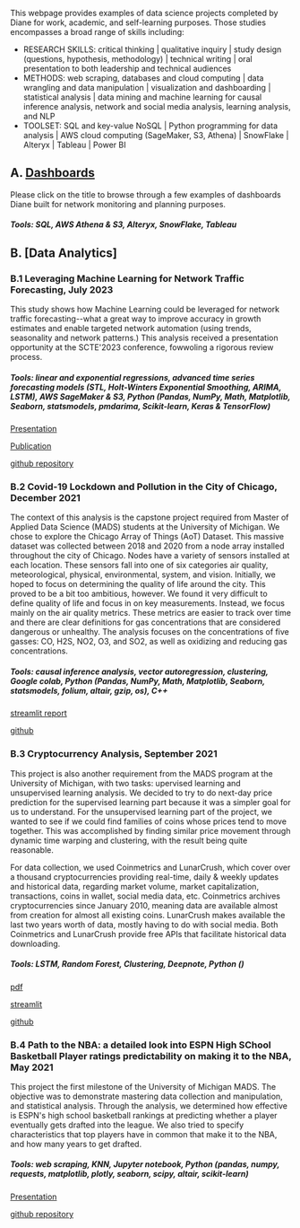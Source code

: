 This webpage provides examples of data science projects completed by Diane for work, academic, and self-learning purposes. Those studies encompasses a broad range of skills including: 
- RESEARCH SKILLS: critical thinking | qualitative inquiry | study design (questions, hypothesis, methodology) | technical writing | oral presentation to both leadership and technical audiences
- METHODS: web scraping, databases and cloud computing | data wrangling and data manipulation | visualization and dashboarding | statistical analysis | data mining and machine learning for causal inference analysis, network and social media analysis, learning analysis, and NLP
- TOOLSET: SQL and key-value NoSQL | Python programming for data analysis | AWS cloud computing (SageMaker, S3, Athena) | SnowFlake | Alteryx | Tableau | Power BI


[//]: # (A. SQL and NoSQL Databases)
[//]: # (under construction)

## A. [Dashboards](https://dianemads.github.io/dashboards/)
Please click on the title to browse through a few examples of dashboards Diane built for network monitoring and planning purposes.
##### Tools: SQL, AWS Athena & S3, Alteryx, SnowFlake, Tableau
[//]: # (2. MatPlotlib)
[//]: # (3. Altair)
[//]: # (4. Seaborn)
[//]: # (5. Power BI)

## B. [Data Analytics]
### B.1 Leveraging Machine Learning for Network Traffic Forecasting, July 2023
This study shows how Machine Learning could be leveraged for network traffic forecasting--what a great way to improve accuracy in growth estimates and enable targeted network automation (using trends, seasonality and network patterns.) This analysis received a presentation opportunity at the SCTE'2023 conference, fowwoling a rigorous review process.
##### Tools: linear and exponential regressions, advanced time series forecasting models (STL, Holt-Winters Exponential Smoothing, ARIMA, LSTM), AWS SageMaker & S3, Python (Pandas, NumPy, Math, Matplotlib, Seaborn, statsmodels, pmdarima, Scikit-learn, Keras & TensorFlow)
<a href="https://github.com/dianeMADS/traffic-forecasting/blob/main/assets/3580_DPO_5100_presentation.pdf">Presentation</a>

<a href="https://github.com/dianeMADS/traffic-forecasting/blob/main/assets/3580_DPO_5100_paper.pdf">Publication</a>

[github repository](https://github.com/dianeMADS/traffic-forecasting/tree/main)

### B.2 Covid-19 Lockdown and Pollution in the City of Chicago, December 2021
The context of this analysis is the capstone project required from Master of Applied Data Science (MADS) students at the University of Michigan. We chose to explore  the Chicago Array of Things (AoT) Dataset. This massive dataset was collected between 2018 and 2020 from a node array installed throughout the city of Chicago. Nodes have a variety of sensors installed at each location. These sensors fall into one of six categories air quality, meteorological, physical, environmental, system, and vision. Initially, we hoped to focus on determining the quality of life around the city. This proved to be a bit too ambitious, however. We found it very difficult to define quality of life and focus in on key measurements. Instead, we focus mainly on the air quality metrics. These metrics are easier to track over time and there are clear definitions for gas concentrations that are considered dangerous or unhealthy. The analysis focuses on the concentrations of five gasses: CO, H2S, NO2, O3, and SO2, as well as oxidizing and reducing gas concentrations.

##### Tools: causal inference analysis, vector autoregression, clustering, Google colab, Python (Pandas, NumPy, Math, Matplotlib, Seaborn, statsmodels, folium, altair, gzip, os), C++

[streamlit report](https://dianemads-capstone-streamlitstreamlit-hyz5lm.streamlit.app/)

[github](https://github.com/dianeMADS/capstone)

### B.3 Cryptocurrency Analysis, September 2021
This project is also another requirement from the MADS program at the University of Michigan, with two tasks: upervised learning and unsupervised learning analysis. We decided to try to do next-day price prediction for the supervised learning part because it was a simpler goal for us to understand. For the unsupervised learning part of the project, we wanted to see if we could find families of coins whose prices tend to move together. This was accomplished by finding similar price movement through dynamic time warping and clustering, with the result being quite reasonable.

For data collection, we used Coinmetrics and LunarCrush, which cover over a thousand cryptocurrencies providing real-time, daily & weekly updates and historical data, regarding market volume, market capitalization, transactions, coins in wallet, social media data, etc. Coinmetrics archives cryptocurrencies since January 2010, meaning data are available almost from creation for almost all existing coins. LunarCrush makes available the last two years worth of data, mostly having to do with social media. Both Coinmetrics and LunarCrush provide free APIs that facilitate historical data downloading.

##### Tools: LSTM, Random Forest, Clustering, Deepnote, Python ()

[pdf](https://github.com/dianeMADS/milestone2/blob/main/report/MADS-milestone2-Onguetou-Nikolsky.pdf)

[streamlit](https://dianemads-milestone2-i4rryagqxtyey26mafg5eb.streamlit.app/)

[github](https://github.com/dianeMADS/milestone2)

### B.4 Path to the NBA: a detailed look into ESPN High SChool Basketball Player ratings predictability on making it to the NBA, May 2021
This project the first milestone of the University of Michigan MADS. The objective was to demonstrate mastering data collection and manipulation, and statistical analysis. Through the analysis, we determined how effective is ESPN's high school basketball rankings at predicting whether a player eventually gets drafted into the league. We also tried to specify characteristics that top players have in common that make it to the NBA, and how many years to get drafted.

##### Tools: web scraping, KNN, Jupyter notebook, Python (pandas, numpy, requests, matplotlib, plotly, seaborn, scipy, altair, scikit-learn)

<a href="https://github.com/dianeMADS/milestone1/blob/main/ESPN-to-NBA%20vFinal-1.pdf">Presentation</a>

[github repository](https://github.com/dianeMADS/milestone1)

[//]: # (# D. Self-Learning)
[//]: # (D.1 Data Manipulation)

